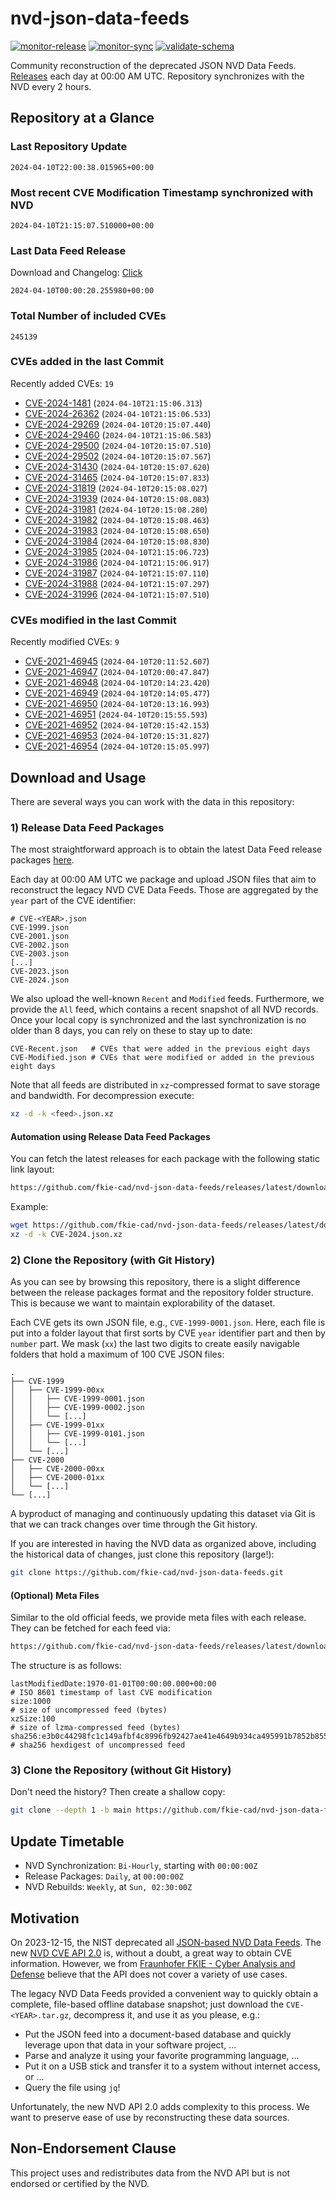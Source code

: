 # nvd-json-data-feeds

[![monitor-release](https://github.com/fkie-cad/nvd-json-data-feeds/actions/workflows/monitor_release.yml/badge.svg)](https://github.com/fkie-cad/nvd-json-data-feeds/actions/workflows/monitor_release.yml)
[![monitor-sync](https://github.com/fkie-cad/nvd-json-data-feeds/actions/workflows/monitor_sync.yml/badge.svg)](https://github.com/fkie-cad/nvd-json-data-feeds/actions/workflows/monitor_sync.yml)
[![validate-schema](https://github.com/fkie-cad/nvd-json-data-feeds/actions/workflows/validate_schema.yml/badge.svg)](https://github.com/fkie-cad/nvd-json-data-feeds/actions/workflows/validate_schema.yml)

Community reconstruction of the deprecated JSON NVD Data Feeds.
[Releases](https://github.com/fkie-cad/nvd-json-data-feeds/releases/latest) each day at 00:00 AM UTC.
Repository synchronizes with the NVD every 2 hours.

## Repository at a Glance

### Last Repository Update

```plain
2024-04-10T22:00:38.015965+00:00
```

### Most recent CVE Modification Timestamp synchronized with NVD

```plain
2024-04-10T21:15:07.510000+00:00
```

### Last Data Feed Release

Download and Changelog: [Click](https://github.com/fkie-cad/nvd-json-data-feeds/releases/latest)

```plain
2024-04-10T00:00:20.255980+00:00
```

### Total Number of included CVEs

```plain
245139
```

### CVEs added in the last Commit

Recently added CVEs: `19`

- [CVE-2024-1481](CVE-2024/CVE-2024-14xx/CVE-2024-1481.json) (`2024-04-10T21:15:06.313`)
- [CVE-2024-26362](CVE-2024/CVE-2024-263xx/CVE-2024-26362.json) (`2024-04-10T21:15:06.533`)
- [CVE-2024-29269](CVE-2024/CVE-2024-292xx/CVE-2024-29269.json) (`2024-04-10T20:15:07.440`)
- [CVE-2024-29460](CVE-2024/CVE-2024-294xx/CVE-2024-29460.json) (`2024-04-10T21:15:06.583`)
- [CVE-2024-29500](CVE-2024/CVE-2024-295xx/CVE-2024-29500.json) (`2024-04-10T20:15:07.510`)
- [CVE-2024-29502](CVE-2024/CVE-2024-295xx/CVE-2024-29502.json) (`2024-04-10T20:15:07.567`)
- [CVE-2024-31430](CVE-2024/CVE-2024-314xx/CVE-2024-31430.json) (`2024-04-10T20:15:07.620`)
- [CVE-2024-31465](CVE-2024/CVE-2024-314xx/CVE-2024-31465.json) (`2024-04-10T20:15:07.833`)
- [CVE-2024-31819](CVE-2024/CVE-2024-318xx/CVE-2024-31819.json) (`2024-04-10T20:15:08.027`)
- [CVE-2024-31939](CVE-2024/CVE-2024-319xx/CVE-2024-31939.json) (`2024-04-10T20:15:08.083`)
- [CVE-2024-31981](CVE-2024/CVE-2024-319xx/CVE-2024-31981.json) (`2024-04-10T20:15:08.280`)
- [CVE-2024-31982](CVE-2024/CVE-2024-319xx/CVE-2024-31982.json) (`2024-04-10T20:15:08.463`)
- [CVE-2024-31983](CVE-2024/CVE-2024-319xx/CVE-2024-31983.json) (`2024-04-10T20:15:08.650`)
- [CVE-2024-31984](CVE-2024/CVE-2024-319xx/CVE-2024-31984.json) (`2024-04-10T20:15:08.830`)
- [CVE-2024-31985](CVE-2024/CVE-2024-319xx/CVE-2024-31985.json) (`2024-04-10T21:15:06.723`)
- [CVE-2024-31986](CVE-2024/CVE-2024-319xx/CVE-2024-31986.json) (`2024-04-10T21:15:06.917`)
- [CVE-2024-31987](CVE-2024/CVE-2024-319xx/CVE-2024-31987.json) (`2024-04-10T21:15:07.110`)
- [CVE-2024-31988](CVE-2024/CVE-2024-319xx/CVE-2024-31988.json) (`2024-04-10T21:15:07.297`)
- [CVE-2024-31996](CVE-2024/CVE-2024-319xx/CVE-2024-31996.json) (`2024-04-10T21:15:07.510`)


### CVEs modified in the last Commit

Recently modified CVEs: `9`

- [CVE-2021-46945](CVE-2021/CVE-2021-469xx/CVE-2021-46945.json) (`2024-04-10T20:11:52.607`)
- [CVE-2021-46947](CVE-2021/CVE-2021-469xx/CVE-2021-46947.json) (`2024-04-10T20:00:47.847`)
- [CVE-2021-46948](CVE-2021/CVE-2021-469xx/CVE-2021-46948.json) (`2024-04-10T20:14:23.420`)
- [CVE-2021-46949](CVE-2021/CVE-2021-469xx/CVE-2021-46949.json) (`2024-04-10T20:14:05.477`)
- [CVE-2021-46950](CVE-2021/CVE-2021-469xx/CVE-2021-46950.json) (`2024-04-10T20:13:16.993`)
- [CVE-2021-46951](CVE-2021/CVE-2021-469xx/CVE-2021-46951.json) (`2024-04-10T20:15:55.593`)
- [CVE-2021-46952](CVE-2021/CVE-2021-469xx/CVE-2021-46952.json) (`2024-04-10T20:15:42.153`)
- [CVE-2021-46953](CVE-2021/CVE-2021-469xx/CVE-2021-46953.json) (`2024-04-10T20:15:31.827`)
- [CVE-2021-46954](CVE-2021/CVE-2021-469xx/CVE-2021-46954.json) (`2024-04-10T20:15:05.997`)


## Download and Usage

There are several ways you can work with the data in this repository:

### 1) Release Data Feed Packages

The most straightforward approach is to obtain the latest Data Feed release packages [here](https://github.com/fkie-cad/nvd-json-data-feeds/releases/latest).

Each day at 00:00 AM UTC we package and upload JSON files that aim to reconstruct the legacy NVD CVE Data Feeds.
Those are aggregated by the `year` part of the CVE identifier:

```
# CVE-<YEAR>.json
CVE-1999.json
CVE-2001.json
CVE-2002.json
CVE-2003.json
[...]
CVE-2023.json
CVE-2024.json
```

We also upload the well-known `Recent` and `Modified` feeds.
Furthermore, we provide the `All` feed, which contains a recent snapshot of all NVD records.
Once your local copy is synchronized and the last synchronization is no older than 8 days, you can rely on these to stay up to date:

```plain
CVE-Recent.json   # CVEs that were added in the previous eight days
CVE-Modified.json # CVEs that were modified or added in the previous eight days
```

Note that all feeds are distributed in `xz`-compressed format to save storage and bandwidth.
For decompression execute:

```sh
xz -d -k <feed>.json.xz
```

#### Automation using Release Data Feed Packages

You can fetch the latest releases for each package with the following static link layout:

```sh
https://github.com/fkie-cad/nvd-json-data-feeds/releases/latest/download/CVE-<YEAR>.json.xz
```

Example:

```sh
wget https://github.com/fkie-cad/nvd-json-data-feeds/releases/latest/download/CVE-2024.json.xz
xz -d -k CVE-2024.json.xz
```

### 2) Clone the Repository (with Git History)

As you can see by browsing this repository, there is a slight difference between the release packages format and the repository folder structure.
This is because we want to maintain explorability of the dataset.

Each CVE gets its own JSON file, e.g., `CVE-1999-0001.json`.
Here, each file is put into a folder layout that first sorts by CVE `year` identifier part and then by `number` part.
We mask (`xx`) the last two digits to create easily navigable folders that hold a maximum of 100 CVE JSON files:

```plain
.
├── CVE-1999
│   ├── CVE-1999-00xx
│   │   ├── CVE-1999-0001.json
│   │   ├── CVE-1999-0002.json
│   │   └── [...]
│   ├── CVE-1999-01xx
│   │   ├── CVE-1999-0101.json
│   │   └── [...]
│   └── [...]
├── CVE-2000
│   ├── CVE-2000-00xx
│   ├── CVE-2000-01xx
│   └── [...]
└── [...]
```

A byproduct of managing and continuously updating this dataset via Git is that we can track changes over time through the Git history.

If you are interested in having the NVD data as organized above, including the historical data of changes, just clone this repository (large!):

```sh
git clone https://github.com/fkie-cad/nvd-json-data-feeds.git
```

#### (Optional) Meta Files

Similar to the old official feeds, we provide meta files with each release. They can be fetched for each feed via:

```sh
https://github.com/fkie-cad/nvd-json-data-feeds/releases/latest/download/CVE-<YEAR>.meta
```

The structure is as follows:

```plain
lastModifiedDate:1970-01-01T00:00:00.000+00:00                          # ISO 8601 timestamp of last CVE modification
size:1000                                                               # size of uncompressed feed (bytes)
xzSize:100                                                              # size of lzma-compressed feed (bytes)
sha256:e3b0c44298fc1c149afbf4c8996fb92427ae41e4649b934ca495991b7852b855 # sha256 hexdigest of uncompressed feed
```

### 3) Clone the Repository (without Git History)

Don't need the history? Then create a shallow copy:

```sh
git clone --depth 1 -b main https://github.com/fkie-cad/nvd-json-data-feeds.git
```


## Update Timetable

* NVD Synchronization: `Bi-Hourly`, starting with `00:00:00Z`
* Release Packages: `Daily`, at `00:00:00Z`
* NVD Rebuilds: `Weekly`, at `Sun, 02:30:00Z`


## Motivation

On 2023-12-15, the NIST deprecated all [JSON-based NVD Data Feeds](https://nvd.nist.gov/vuln/data-feeds#divRetirementBanner-1).
The new [NVD CVE API 2.0](https://nvd.nist.gov/developers/vulnerabilities) is, without a doubt, a great way to obtain CVE information.
However, we from [Fraunhofer FKIE - Cyber Analysis and Defense](https://www.fkie.fraunhofer.de/en/departments/cad.html) believe that the API does not cover a variety of use cases.

The legacy NVD Data Feeds provided a convenient way to quickly obtain a complete, file-based offline database snapshot; just download the `CVE-<YEAR>.tar.gz`, decompress it, and use it as you please, e.g.:

- Put the JSON feed into a document-based database and quickly leverage upon that data in your software project, ...
- Parse and analyze it using your favorite programming language, ...
- Put it on a USB stick and transfer it to a system without internet access, or ...
- Query the file using `jq`!

Unfortunately, the new NVD API 2.0 adds complexity to this process.
We want to preserve ease of use by reconstructing these data sources.

## Non-Endorsement Clause

This project uses and redistributes data from the NVD API but is not endorsed or certified by the NVD.